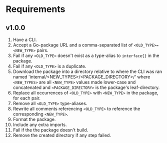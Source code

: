 # Requirements

## v1.0.0

1. Have a CLI.
2. Accept a Go-package URL and a comma-separated list of `<OLD_TYPE>=<NEW_TYPE>`
   pairs.
3. Fail if any `<OLD_TYPE>` doesn't exist as a type-alias to `interface{}` in
   the package.
4. Fail if any `<OLD_TYPE>` is a duplicate.
5. Download the package into a directory relative to where the CLI was ran named
   'internal/\<NEW_TYPES\>/\<PACKAGE_DIRECTORY\>/' where `<NEW_TYPES>` are all
   `<NEW_TYPE>` values made lower-case and concatenated and
   `<PACKAGE_DIRECTORY>` is the package's leaf-directory.
6. Replace all occurrences of `<OLD_TYPE>` with `<NEW_TYPE>` in the package, for
   each pair.
7. Remove all `<OLD_TYPE>` type-aliases.
8. Rewrite all comments referencing `<OLD_TYPE>` to reference the corresponding
   `<NEW_TYPE>`.
9. Format the package.
10. Include any extra imports.
11. Fail if the the package doesn't build.
12. Remove the created directory if any step failed.
